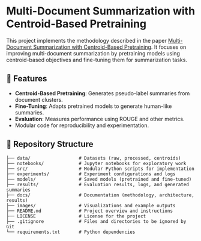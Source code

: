 # Multi-Document Summarization with Centroid-Based Pretraining

This project implements the methodology described in the paper [Multi-Document Summarization with Centroid-Based Pretraining](https://aclanthology.org/2023.acl-short.13.pdf). It focuses on improving multi-document summarization by pretraining models using centroid-based objectives and fine-tuning them for summarization tasks.

## 🚀 Features
- **Centroid-Based Pretraining**: Generates pseudo-label summaries from document clusters.
- **Fine-Tuning**: Adapts pretrained models to generate human-like summaries.
- **Evaluation**: Measures performance using ROUGE and other metrics.
- Modular code for reproducibility and experimentation.

## 📁 Repository Structure
```plaintext
├── data/                  # Datasets (raw, processed, centroids)
├── notebooks/             # Jupyter notebooks for exploratory work
├── src/                   # Modular Python scripts for implementation
├── experiments/           # Experiment configurations and logs
├── models/                # Saved models (pretrained and fine-tuned)
├── results/               # Evaluation results, logs, and generated summaries
├── docs/                  # Documentation (methodology, architecture, results)
├── images/                # Visualizations and example outputs
├── README.md              # Project overview and instructions
├── LICENSE                # License for the project
├── .gitignore             # Files and directories to be ignored by Git
└── requirements.txt       # Python dependencies

